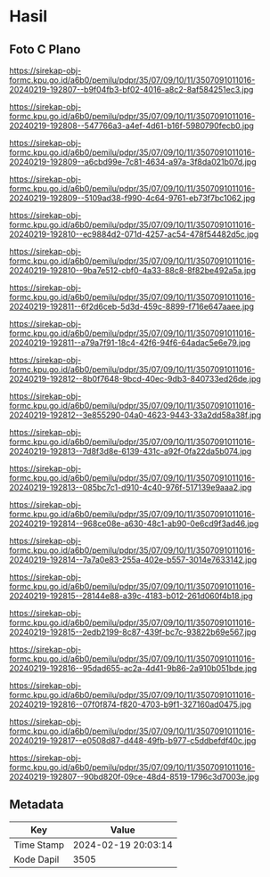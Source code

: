 # Hasil

## Foto C Plano

https://sirekap-obj-formc.kpu.go.id/a6b0/pemilu/pdpr/35/07/09/10/11/3507091011016-20240219-192807--b9f04fb3-bf02-4016-a8c2-8af584251ec3.jpg

https://sirekap-obj-formc.kpu.go.id/a6b0/pemilu/pdpr/35/07/09/10/11/3507091011016-20240219-192808--547766a3-a4ef-4d61-b16f-5980790fecb0.jpg

https://sirekap-obj-formc.kpu.go.id/a6b0/pemilu/pdpr/35/07/09/10/11/3507091011016-20240219-192809--a6cbd99e-7c81-4634-a97a-3f8da021b07d.jpg

https://sirekap-obj-formc.kpu.go.id/a6b0/pemilu/pdpr/35/07/09/10/11/3507091011016-20240219-192809--5109ad38-f990-4c64-9761-eb73f7bc1062.jpg

https://sirekap-obj-formc.kpu.go.id/a6b0/pemilu/pdpr/35/07/09/10/11/3507091011016-20240219-192810--ec9884d2-071d-4257-ac54-478f54482d5c.jpg

https://sirekap-obj-formc.kpu.go.id/a6b0/pemilu/pdpr/35/07/09/10/11/3507091011016-20240219-192810--9ba7e512-cbf0-4a33-88c8-8f82be492a5a.jpg

https://sirekap-obj-formc.kpu.go.id/a6b0/pemilu/pdpr/35/07/09/10/11/3507091011016-20240219-192811--6f2d6ceb-5d3d-459c-8899-f716e647aaee.jpg

https://sirekap-obj-formc.kpu.go.id/a6b0/pemilu/pdpr/35/07/09/10/11/3507091011016-20240219-192811--a79a7f91-18c4-42f6-94f6-64adac5e6e79.jpg

https://sirekap-obj-formc.kpu.go.id/a6b0/pemilu/pdpr/35/07/09/10/11/3507091011016-20240219-192812--8b0f7648-9bcd-40ec-9db3-840733ed26de.jpg

https://sirekap-obj-formc.kpu.go.id/a6b0/pemilu/pdpr/35/07/09/10/11/3507091011016-20240219-192812--3e855290-04a0-4623-9443-33a2dd58a38f.jpg

https://sirekap-obj-formc.kpu.go.id/a6b0/pemilu/pdpr/35/07/09/10/11/3507091011016-20240219-192813--7d8f3d8e-6139-431c-a92f-0fa22da5b074.jpg

https://sirekap-obj-formc.kpu.go.id/a6b0/pemilu/pdpr/35/07/09/10/11/3507091011016-20240219-192813--085bc7c1-d910-4c40-976f-517139e9aaa2.jpg

https://sirekap-obj-formc.kpu.go.id/a6b0/pemilu/pdpr/35/07/09/10/11/3507091011016-20240219-192814--968ce08e-a630-48c1-ab90-0e6cd9f3ad46.jpg

https://sirekap-obj-formc.kpu.go.id/a6b0/pemilu/pdpr/35/07/09/10/11/3507091011016-20240219-192814--7a7a0e83-255a-402e-b557-3014e7633142.jpg

https://sirekap-obj-formc.kpu.go.id/a6b0/pemilu/pdpr/35/07/09/10/11/3507091011016-20240219-192815--28144e88-a39c-4183-b012-261d060f4b18.jpg

https://sirekap-obj-formc.kpu.go.id/a6b0/pemilu/pdpr/35/07/09/10/11/3507091011016-20240219-192815--2edb2199-8c87-439f-bc7c-93822b69e567.jpg

https://sirekap-obj-formc.kpu.go.id/a6b0/pemilu/pdpr/35/07/09/10/11/3507091011016-20240219-192816--95dad655-ac2a-4d41-9b86-2a910b051bde.jpg

https://sirekap-obj-formc.kpu.go.id/a6b0/pemilu/pdpr/35/07/09/10/11/3507091011016-20240219-192816--07f0f874-f820-4703-b9f1-327160ad0475.jpg

https://sirekap-obj-formc.kpu.go.id/a6b0/pemilu/pdpr/35/07/09/10/11/3507091011016-20240219-192817--e0508d87-d448-49fb-b977-c5ddbefdf40c.jpg

https://sirekap-obj-formc.kpu.go.id/a6b0/pemilu/pdpr/35/07/09/10/11/3507091011016-20240219-192807--90bd820f-09ce-48d4-8519-1796c3d7003e.jpg


## Metadata

| Key        | Value               |
| ---------- | ------------------- |
| Time Stamp | 2024-02-19 20:03:14 |
| Kode Dapil | 3505                |



